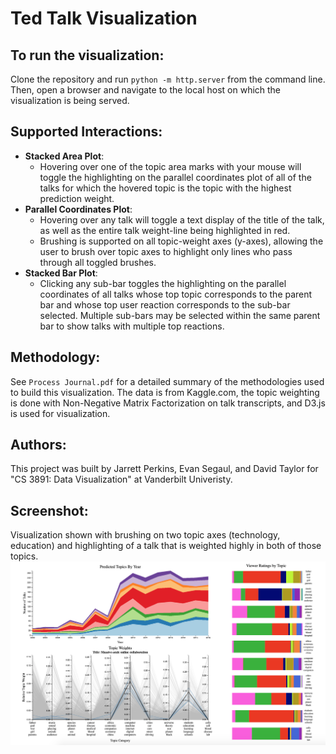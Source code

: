 # Ted Talk Visualization

## To run the visualization:
Clone the repository and run `python -m http.server` from the command line. Then, open a browser and navigate to the local host on which the visualization is being served.

## Supported Interactions:
- __Stacked Area Plot__:
	-  Hovering over one of the topic area marks with your mouse will toggle the highlighting on the parallel coordinates plot of all of the talks for which the hovered topic is the topic with the highest prediction weight.
- __Parallel Coordinates Plot__:
	- Hovering over any talk will toggle a text display of the title of the talk, as well as the entire talk weight-line being highlighted in red.
	- Brushing is supported on all topic-weight axes (y-axes), allowing the user to brush over topic axes to highlight only lines who pass through all toggled brushes.
- __Stacked Bar Plot__:
	- Clicking any sub-bar toggles the highlighting on the parallel coordinates of all talks whose top topic corresponds to the parent bar and whose top user reaction corresponds to the sub-bar selected. Multiple sub-bars may be selected within the same parent bar to show talks with multiple top reactions.

## Methodology:
See `Process Journal.pdf` for a detailed summary of the methodologies used to build this visualization. The data is from Kaggle.com, the topic weighting is done with Non-Negative Matrix Factorization on talk transcripts, and D3.js is used for visualization.

## Authors:
This project was built by Jarrett Perkins, Evan Segaul, and David Taylor for "CS 3891: Data Visualization" at Vanderbilt Univeristy.

## Screenshot:
Visualization shown with brushing on two topic axes (technology, education) and highlighting of a talk that is weighted highly in both of those topics.
![Alt text](vis_screenshot.png?raw=true)